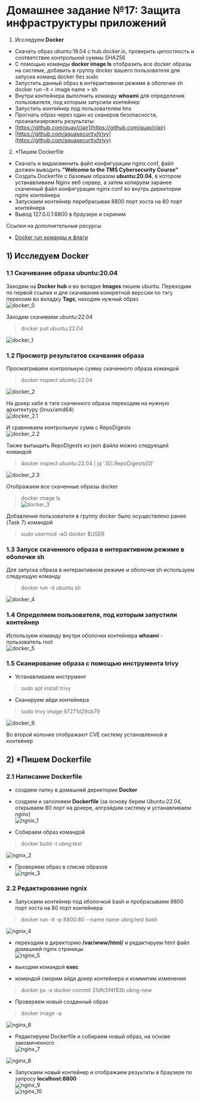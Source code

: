 # Домашнее задание №17: Защита инфраструктуры приложений  
1) Исследуем **Docker**  
- Скачать образ ubuntu:18.04 с hub.docker.io, проверить целостность и соответствие контрольной суммы SHA256  
- С помощью команды **docker image ls** отобразить все docker образы на системе, добавить в группу docker вашего пользователя для запуска команд docker без sudo  
- Запустить данный образ в интерактивном режиме в оболочке sh docker run -it < image name > sh  
- Внутри контейнера выполнить команду **whoami** для определения пользователя, под которым запусили контейнер  
- Запустить контейнер под пользователем tms  
- Прогнать образ через один из сканеров безопасности, проанализировать результаты:  
- [https://github.com/quay/clair](https://github.com/quay/clair)  
- [https://github.com/aquasecurity/trivy](https://github.com/aquasecurity/trivy)  

2) *Пишем Dockerfile  
- Скачать и видоизменить файл конфигурации nginx.conf, файл должен выводить **"Welcome to the TMS Cybersecurity Course"**   
- Создать Dockerfile с базовым образом **ubuntu:20.04**, в котором устанавливаем Nginx веб сервер, а затем копируем заранее скаченный файл конфигурации nginx.conf во внутрь директории nginx контейнера   
- Запускаем контейнер перебрасывая 8800 порт хоста на 80 порт контейнера   
- Вывод 127.0.0.1:8800 в браузере и скриним  

Ссылки на дополнительные ресурсы  
- [Docker run команды и флаги](https://docs.docker.com/engine/containers/run/)  


## 1) Исследуем Docker  
### 1.1 Скачивание образа ubuntu:20.04  
Заходим на **Docker hub** и во вкладке **Images** пишем ubuntu. Переходим по первой ссылке и для скачивания конкретной верссии по тэгу перехоим во вкладку **Tags**, находим нужный образ  
![docker_0]()  

Заходим скачиваем ubuntu:22.04  
>docker pull ubuntu:22.04  

![docker_1]()   

### 1.2 Просмотр результатов скачвания образа  
Просматриваем контрольную сумму скаченного образа командой
>docker inspect ubuntu:22.04  

![docker_2]()   

На докер хабе в тэге скаченного образа переходим на нужную архитектуру (linux/amd64)  
![docker_2.1]()  

И сравниваем контрольную сумм с RepoDigests  
![docker_2.2]()  

Также вытыщить RepoDigests из json файла можно следующей командой  
>docker inspect ubuntu:22.04 | jq '.[0].RepoDigests[0]'  

![docker_2.3]()  

Отображаем все скаченные образы docker  
>docker image ls  
![docker_3]()  

Добавление пользователя в группу docker было осуществлено ранее (Task 7) командой  
>sudo usermod -aG docker $USER  

### 1.3 Запуск скаченного образа в интерактивном режиме в оболочке **sh**  
Для запуска образа в интерактивном режиме и оболочке sh используем следующую команду  
>docker run -it ubuntu sh  

![docker_4]()  

### 1.4 Определяем пользователя, под которым запустили контейнер  
Используем команду внутри оболочки контейнера **whoami** - пользователь root  
![docker_5]()  

### 1.5 Сканирование образа с помощью инструмента **trivy**  
- Устанавливаем инструмент  
>sudo apt install trivy  

- Сканируем айди контейнера  
>sudo trivy image 97271d29cb79  

![docker_6]()  

Во второй колонке отображают CVE систему установленной в контейнер


## 2) *Пишем Dockerfile 
### 2.1 Написание Dockerfile  
- создаем папку в домашней дериктории **Docker**  
- создаем и заполняем **Dockerfile** (за основу берем Ubuntu:22.04, открываем 80 порт на докере, апгрэйдим систему и устанавливаем nginx)  
![ngnix_1]()  

- Собираем образ командой  
>docker build -t ubng:test  

![ngnix_2]()

- Проверяем образ в списке образов  
![ngnix_3]()  

### 2.2 Редактирование ngnix  
- Запускаем контейнер под оболочкой bash и пробрасываем 8800 порт хоста на 80 порт контейнера   
>docker run -it -p 8800:80 --name name ubng:test bash  

![ngnix_4]()  

- переходим в директорию **/var/www/html/** и редактируем html файл домашней nginx страницы  
![nginx_5]()    

- выходим командой **exec**  

- командой сморим айди докер контейнера и коммитим изменения  
>docker ps -a
docker commit 31dfc5f4f83b ubng-new  

- Проверяем новый созданный образ  
>docker image -a  

![nginx_6]()  

- Редактируем Dockerfile и собираем новый образ, на основе закомиченного  
![nginx_7]()  

![nginx_8]()  

- Запускаем новый контейнер и отображаем резуьтаты в браузере по запросу **localhost:8800**  
![nginx_9]()  
![nginx_10]()  
